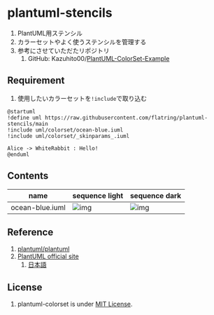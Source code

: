 # plantuml-stencils

1. PlantUML用ステンシル
1. カラーセットやよく使うステンシルを管理する
1. 参考にさせていただたリポジトリ
    1. GitHub: Kazuhito00/[PlantUML-ColorSet-Example](https://github.com/Kazuhito00/PlantUML-ColorSet-Example)

## Requirement

1. 使用したいカラーセットを`!include`で取り込む

```
@startuml
!define uml https://raw.githubusercontent.com/flatring/plantuml-stencils/main
!include uml/colorset/ocean-blue.iuml
!include uml/colorset/_skinparams_.iuml

Alice -> WhiteRabbit : Hello!
@enduml
```

## Contents

| name            | sequence light                            | sequence dark                            |
| --------------- | ----------------------------------------- | ---------------------------------------- |
| ocean-blue.iuml | ![img](examples/img/ocean-blue-light.png) | ![img](examples/img/ocean-blue-dark.png) |

## Reference

1. [plantuml/plantuml](https://github.com/plantuml/plantuml)
1. [PlantUML official site](https://plantuml.com/)
    1. [日本語](https://plantuml.com/ja/)

## License

1. plantuml-colorset is under [MIT License](LICENSE).
